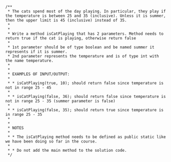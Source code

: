     /**
     * The cats spend most of the day playing. In particular, they play if the temperature is between 25 and 35 (inclusive). Unless it is summer, then the upper limit is 45 (inclusive) instead of 35.
     *
     *
     * Write a method isCatPlaying that has 2 parameters. Method needs to return true if the cat is playing, otherwise return false
     *
     * 1st parameter should be of type boolean and be named summer it represents if it is summer.
     * 2nd parameter represents the temperature and is of type int with the name temperature.
     *
     *
     * EXAMPLES OF INPUT/OUTPUT:
     *
     * * isCatPlaying(true, 10); should return false since temperature is not in range 25 - 45 
     *
     * * isCatPlaying(false, 36); should return false since temperature is not in range 25 - 35 (summer parameter is false)
     *
     * * isCatPlaying(false, 35); should return true since temperature is in range 25 - 35 
     *
     *
     * NOTES
     *
     * * The isCatPlaying method needs to be defined as public static like we have been doing so far in the course.
     *
     * * Do not add the main method to the solution code.
     */
